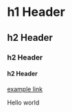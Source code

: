 <h1>h1 Header</h1>
<h2>h2 Header</h2>
<h3>h2 Header</h3>
<h4>h2 Header</h4>

<p><a href="https://mliu59.github.io/about.html">example link</a></p>

<p>Hello world</p>
